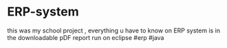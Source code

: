 # ERP-system
this was my school project , everything u have to know on ERP system is in the downloadable pDF report 
run on eclipse
#erp
#java

